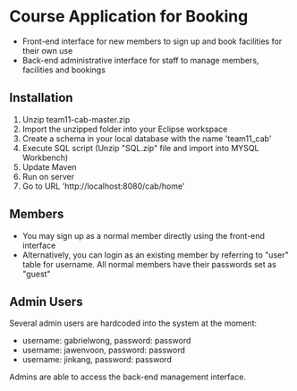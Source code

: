 # Course Application for Booking

- Front-end interface for new members to sign up and book facilities for their own use
- Back-end administrative interface for staff to manage members, facilities and bookings

## Installation

1. Unzip team11-cab-master.zip
2. Import the unzipped folder into your Eclipse workspace
3. Create a schema in your local database with the name 'team11_cab'
4. Execute SQL script (Unzip "SQL.zip" file and import into MYSQL Workbench)
5. Update Maven
6. Run on server
7. Go to URL 'http://localhost:8080/cab/home'

## Members

- You may sign up as a normal member directly using the front-end interface
- Alternatively, you can login as an existing member by referring to "user" table
  for username. All normal members have their passwords set as "guest" 

## Admin Users

Several admin users are hardcoded into the system at the moment:

- username: gabrielwong, password: password
- username: jawenvoon, password: password
- username: jinkang, password: password

Admins are able to access the back-end management interface.

